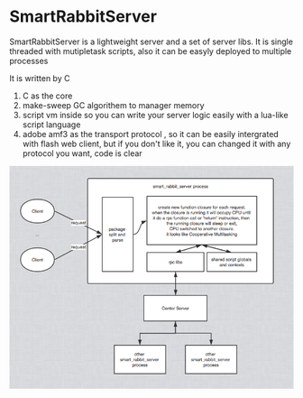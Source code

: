 # SmartRabbitServer
SmartRabbitServer is a lightweight server and a set of server libs. It is single threaded with mutipletask scripts, also it can be easyly deployed to multiple processes 

It is written by C

1. C as the core
2. make-sweep GC algorithem to manager memory
3. script vm inside so you can write your server logic easily with a lua-like script language
4. adobe amf3 as the transport protocol , so it can be easily intergrated with flash web client, but if you don't like it, you can changed it with any protocol you want, code is clear

![structure image](doc/img1.png)
